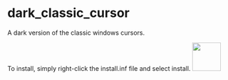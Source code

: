 # dark_classic_cursor
 A dark version of the classic windows cursors.
 
 To install, simply right-click the install.inf file and select install.
<img src="https://github.com/xVenti/dark_classic_cursor/blob/main/dcc.png" width="64">
